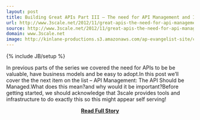 ```yaml
---
layout: post
title: Building Great APIs Part III – The need for API Management and Infrastructure
url: http://www.3scale.net/2012/11/great-apis-the-need-for-api-management-part-iii/
source: http://www.3scale.net/2012/11/great-apis-the-need-for-api-management-part-iii/
domain: www.3scale.net
image: http://kinlane-productions.s3.amazonaws.com/ap-evangelist-site/curated/screenshots/9352_api500_com.png
---
```

{% include JB/setup %}<p>In previous parts of the series we covered the need for APIs to be be valuable, have business models and be easy to adopt.In this post we’ll cover the the next item on the list – API Management: The API Should be Managed.What does this mean?and why would it be important?Before getting started, we should acknowledge that 3scale provides tools and infrastructure to do exactly this so this might appear self serving!</p>
<center><p><a href="http://www.3scale.net/2012/11/great-apis-the-need-for-api-management-part-iii/" style='padding:25px; font-sze:18px; font-weight: bold;'>Read Full Story</a></p></center>
